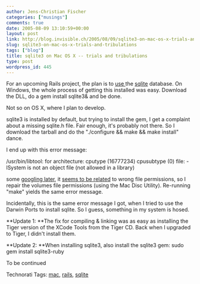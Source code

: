 ```yaml
---
author: Jens-Christian Fischer
categories: ["musings"]
comments: true
date: 2005-08-09 13:10:59+00:00
layout: post
link: http://blog.invisible.ch/2005/08/09/sqlite3-on-mac-os-x-trials-and-tribulations/
slug: sqlite3-on-mac-os-x-trials-and-tribulations
tags: ["blog"]
title: sqlite3 on Mac OS X -- trials and tribulations
type: post
wordpress_id: 445
---
```



For an upcoming Rails project, the plan is to [use ](http://wiki.rubyonrails.com/rails/show/HowtoUseSQLite)the [sqlite](http://sqlite.org/) database. On  Windows, the whole process of getting this installed was easy. Download the DLL, do a gem install sqlite3& and be done.



Not so on OS X, where I plan to develop.



sqlite3 is installed by default, but trying to install the gem, I get a complaint about a missing sqlite.h file. Fair enough, it's probably not there. So I download the tarball and do the "./configure && make && make install" dance.



I end up with this error message:



/usr/bin/libtool: for architecture: cputype (16777234) cpusubtype (0) file: -lSystem is not an object file (not allowed in a library)



some [googling later](http://www.google.com/search?hl=de&client=safari&rls=de-de&q=mac+file%3A+-lSystem+is+not+an+object+file+%28not+allowed+in+a+library%29&btnG=Suche&lr=), it [seems to be related](http://gentoo-wiki.com/Gentoo_MacOS) to wrong file permissions, so I repair the volumes file permissions (using the Mac Disc Utility). Re-running "make" yields the same error message.



Incidentally, this is the same error message I got, when I tried to use the Darwin Ports to install sqlite. So I guess, something in my system is hosed.



**Update 1: **The fix for compiling & linking was as easy as installing the Tiger version of the XCode Tools from the Tiger CD. Back when I upgraded to Tiger, I didn't install them. 



**Update 2: **When installing sqlite3, also install the sqlite3 gem: sudo gem install sqlite3-ruby



To be continued





Technorati Tags: [mac](http://technorati.com/tag/mac), [rails](http://technorati.com/tag/rails), [sqlite](http://technorati.com/tag/sqlite)
